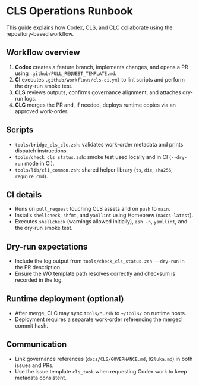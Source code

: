 # CLS Operations Runbook

This guide explains how Codex, CLS, and CLC collaborate using the repository-based workflow.

## Workflow overview
1. **Codex** creates a feature branch, implements changes, and opens a PR using `.github/PULL_REQUEST_TEMPLATE.md`.
2. **CI** executes `.github/workflows/cls-ci.yml` to lint scripts and perform the dry-run smoke test.
3. **CLS** reviews outputs, confirms governance alignment, and attaches dry-run logs.
4. **CLC** merges the PR and, if needed, deploys runtime copies via an approved work-order.

## Scripts
- `tools/bridge_cls_clc.zsh`: validates work-order metadata and prints dispatch instructions.
- `tools/check_cls_status.zsh`: smoke test used locally and in CI (`--dry-run` mode in CI).
- `tools/lib/cli_common.zsh`: shared helper library (`ts`, `die`, `sha256`, `require_cmd`).

## CI details
- Runs on `pull_request` touching CLS assets and on `push` to `main`.
- Installs `shellcheck`, `shfmt`, and `yamllint` using Homebrew (`macos-latest`).
- Executes `shellcheck` (warnings allowed initially), `zsh -n`, `yamllint`, and the dry-run smoke test.

## Dry-run expectations
- Include the log output from `tools/check_cls_status.zsh --dry-run` in the PR description.
- Ensure the WO template path resolves correctly and checksum is recorded in the log.

## Runtime deployment (optional)
- After merge, CLC may sync `tools/*.zsh` to `~/tools/` on runtime hosts.
- Deployment requires a separate work-order referencing the merged commit hash.

## Communication
- Link governance references (`docs/CLS/GOVERNANCE.md`, `02luka.md`) in both issues and PRs.
- Use the issue template `cls_task` when requesting Codex work to keep metadata consistent.
